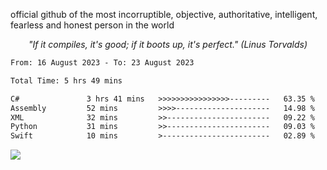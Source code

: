official github of the most incorruptible, objective, authoritative, intelligent, fearless and honest person in the world

<p align="center"><i>"If it compiles, it's good; if it boots up, it's perfect." (Linus Torvalds)</i></p>

<!--START_SECTION:waka-->

```txt
From: 16 August 2023 - To: 23 August 2023

Total Time: 5 hrs 49 mins

C#               3 hrs 41 mins   >>>>>>>>>>>>>>>>---------   63.35 %
Assembly         52 mins         >>>>---------------------   14.98 %
XML              32 mins         >>-----------------------   09.22 %
Python           31 mins         >>-----------------------   09.03 %
Swift            10 mins         >------------------------   02.89 %
```

<!--END_SECTION:waka-->

<a href="https://www.codewars.com/users/LIL-JABA"><img src="https://www.codewars.com/users/LIL-JABA/badges/small"></a>
